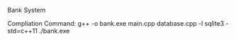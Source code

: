 Bank System

Compliation Command: 
g++ -o bank.exe main.cpp database.cpp -l sqlite3 -std=c++11
./bank.exe